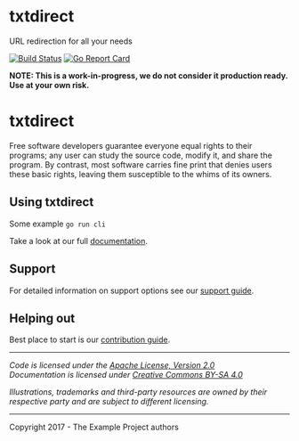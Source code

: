 
# txtdirect


URL redirection for all your needs

[![Build Status](https://travis-ci.org/txtdirect/txtdirect.svg?branch=master)](https://travis-ci.org/txtdirect/txtdirect) [![Go Report Card](https://goreportcard.com/badge/github.com/txtdirect/txtdirect)](https://goreportcard.com/report/github.com/txtdirect/txtdirect)


**NOTE: This is a work-in-progress, we do not consider it production ready. Use at your own risk.**


# txtdirect
Free software developers guarantee everyone equal rights to their programs;
any user can study the source code, modify it, and share the program.
By contrast, most software carries fine print that denies users these basic rights, leaving them susceptible to the whims of its owners.



## Using txtdirect


  Some example ```go run cli```




Take a look at our full [documentation](/docs).


## Support
For detailed information on support options see our [support guide](/SUPPORT.md).

## Helping out
Best place to start is our [contribution guide](/CONTRIBUTING.md).

----

*Code is licensed under the [Apache License, Version 2.0](/LICENSE)*  
*Documentation is licensed under [Creative Commons BY-SA 4.0](/docs/LICENSE)*  

*Illustrations, trademarks and third-party resources are owned by their respective party and are subject to different licensing.*

---

Copyright 2017 - The Example Project authors
